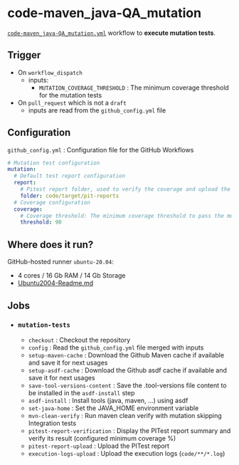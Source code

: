 # code-maven_java-QA_mutation

[`code-maven_java-QA_mutation.yml`](../code-maven_java-QA_mutation.yml) workflow to **execute mutation tests**.

## Trigger

* On `workflow_dispatch`
  * inputs:
    * `MUTATION_COVERAGE_THRESHOLD` : The minimum coverage threshold for the mutation tests
* On `pull_request` which is not a `draft`
  * inputs are read from the `github_config.yml` file

## Configuration

`github_config.yml` : Configuration file for the GitHub Workflows

```yaml
# Mutation test configuration
mutation:
  # Default test report configuration
  report:
    # Pitest report folder, used to verify the coverage and upload the report
    folder: code/target/pit-reports
  # Coverage configuration
  coverage:
    # Coverage threshold: The minimum coverage threshold to pass the mutation tests
    threshold: 90
```

## Where does it run?

GitHub-hosted runner `ubuntu-20.04`:
* 4 cores / 16 Gb RAM / 14 Gb Storage
* [Ubuntu2004-Readme.md](https://github.com/actions/runner-images/blob/main/images/ubuntu/Ubuntu2004-Readme.md)

## Jobs

* ### `mutation-tests`
  * `checkout` : Checkout the repository
  * `config` : Read the `github_config.yml` file merged with inputs
  * `setup-maven-cache` : Download the Github Maven cache if available and save it for next usages
  * `setup-asdf-cache` : Download the Github asdf cache if available and save it for next usages
  * `save-tool-versions-content` : Save the .tool-versions file content to be installed in the `asdf-install` step
  * `asdf-install` : Install tools (java, maven, ...) using asdf
  * `set-java-home` : Set the JAVA_HOME environment variable
  * `mvn-clean-verify` : Run maven clean verify with mutation skipping Integration tests
  * `pitest-report-verification` : Display the PITest report summary and verify its result (configured minimum coverage %)
  * `pitest-report-upload` : Upload the PITest report
  * `execution-logs-upload` : Upload the execution logs	(`code/**/*.log`)
